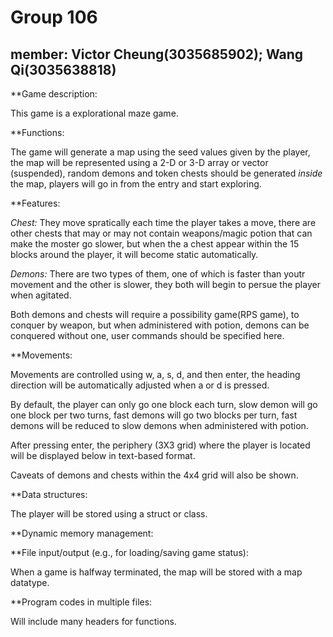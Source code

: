 # Group 106
## member: Victor Cheung(3035685902); Wang Qi(3035638818)

**Game description:

This game is a explorational maze game.

**Functions:

The game will generate a map using the seed values given by the player, the map will be represented using a 2-D or 3-D array or vector (suspended), random demons and token chests should be generated *inside* the map, players will go in from the entry and start exploring.

**Features:

*Chest:* They move spratically each time the player takes a move, there are other chests that may or may not contain weapons/magic potion that can make the moster go slower, but when the a chest appear within the 15 blocks around the player, it will become static automatically.

*Demons:* There are two types of them, one of which is faster than youtr movement and the other is slower, they both will begin to persue the player when agitated.

Both demons and chests will require a possibility game(RPS game), to conquer by weapon, but when administered with potion, demons can be conquered without one, user commands should be specified here.

**Movements: 

Movements are controlled using w, a, s, d, and then enter, the heading direction will be automatically adjusted when a or d is pressed.

By default, the player can only go one block each turn, slow demon will go one block per two turns, fast demons will go two blocks per turn, fast demons will be reduced to slow demons when administered with potion.

After pressing enter, the periphery (3X3 grid) where the player is located will be displayed below in text-based format.

Caveats of demons and chests within the 4x4 grid will also be shown.

**Data structures:

The player will be stored using a struct or class.

**Dynamic memory management:

**File input/output (e.g., for loading/saving game status):

When a game is halfway terminated, the map will be stored with a map datatype.

**Program codes in multiple files:

Will include many headers for functions.
